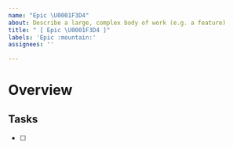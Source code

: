```yaml
---
name: "Epic \U0001F3D4️"
about: Describe a large, complex body of work (e.g. a feature)
title: " [ Epic \U0001F3D4️ ]"
labels: 'Epic :mountain:'
assignees: ''

---
```


# Overview


## Tasks
- [ ]
